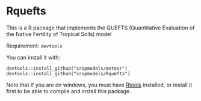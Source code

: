 # Rquefts
This is a R package that implements the QUEFTS (Quantitative Evaluation of the Native Fertility of Tropical Soils) model

Requirement:
```devtools```

You can install it with:
```
devtools::install_github("cropmodels/meteor")
devtools::install_github("cropmodels/Rquefts")
```
Note that if you are on windows, you must have [Rtools](https://cran.r-project.org/bin/windows/Rtools/) installed, or install it first to be able to compile and install this package. 
